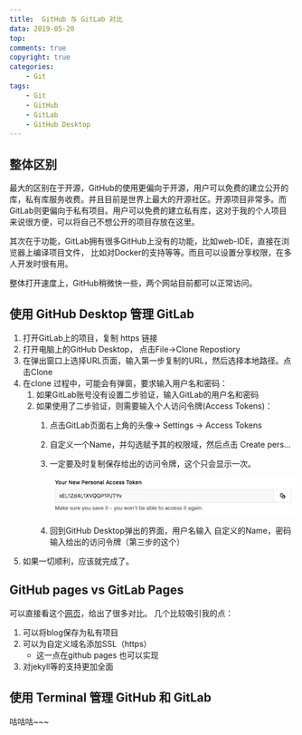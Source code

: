 ```yaml
---
title:  GitHub 与 GitLab 对比
data: 2019-05-20
top: 
comments: true
copyright: true
categories:
    - Git
tags:
    - Git
    - GitHub
    - GitLab
    - GitHub Desktop
---
```


## 整体区别
最大的区别在于开源，GitHub的使用更偏向于开源，用户可以免费的建立公开的库，私有库服务收费。并且目前是世界上最大的开源社区。开源项目非常多。而GitLab则更偏向于私有项目。用户可以免费的建立私有库，这对于我的个人项目来说很方便，可以将自己不想公开的项目存放在这里。

其次在于功能，GitLab拥有很多GitHub上没有的功能，比如web-IDE，直接在浏览器上编译项目文件， 比如对Docker的支持等等。而且可以设置分享权限，在多人开发时很有用。

整体打开速度上，GitHub稍微快一些，两个网站目前都可以正常访问。

<!-- more --> 

## 使用 GitHub Desktop 管理 GitLab

1. 打开GitLab上的项目，复制 https 链接
2. 打开电脑上的GitHub Desktop， 点击File->Clone Repostiory
3. 在弹出窗口上选择URL页面，输入第一步复制的URL，然后选择本地路径。点击Clone
4. 在clone 过程中，可能会有弹窗，要求输入用户名和密码：
    1. 如果GitLab账号没有设置二步验证，输入GitLab的用户名和密码
    2. 如果使用了二步验证，则需要输入个人访问令牌(Access Tokens)：
        1. 点击GitLab页面右上角的头像-> Settings -> Access Tokens
        2. 自定义一个Name，并勾选赋予其的权限域，然后点击 Create pers...
        3. 一定要及时复制保存给出的访问令牌，这个只会显示一次。

            ![](/images/post/github-vs-gitlab-00001.jpg)
        4. 回到GitHub Desktop弹出的界面，用户名输入 自定义的Name，密码输入给出的访问令牌（第三步的这个）
5. 如果一切顺利，应该就完成了。


## GitHub pages vs GitLab Pages

可以直接看这个[网页](https://about.gitlab.com/comparison/gitlab-pages-vs-github-pages.html)，给出了很多对比。
几个比较吸引我的点：
1. 可以将blog保存为私有项目
2. 可以为自定义域名添加SSL（https）
    - 这一点在github pages 也可以实现 
3. 对jekyll等的支持更加全面

## 使用 Terminal 管理 GitHub 和 GitLab
 咕咕咕~~~
